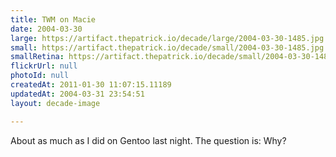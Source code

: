 ```yaml
---
title: TWM on Macie
date: 2004-03-30
large: https://artifact.thepatrick.io/decade/large/2004-03-30-1485.jpg
small: https://artifact.thepatrick.io/decade/small/2004-03-30-1485.jpg
smallRetina: https://artifact.thepatrick.io/decade/small/2004-03-30-1485@2x.jpg
flickrUrl: null
photoId: null
createdAt: 2011-01-30 11:07:15.11189
updatedAt: 2004-03-31 23:54:51
layout: decade-image

---
```

About as much as I did on Gentoo last night. The question is: Why?
